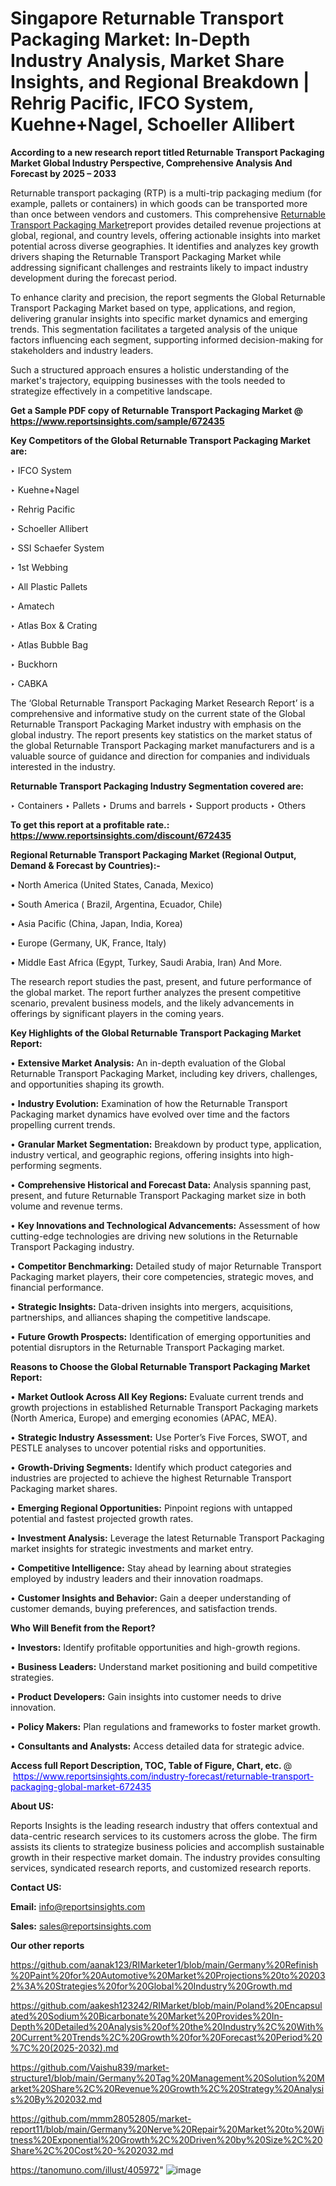 # Singapore Returnable Transport Packaging Market: In-Depth Industry Analysis, Market Share Insights, and Regional Breakdown | Rehrig Pacific, IFCO System, Kuehne+Nagel, Schoeller Allibert

<strong>According to a new research report titled Returnable Transport Packaging Market Global Industry Perspective, Comprehensive Analysis And Forecast by 2025 – 2033</strong>

Returnable transport packaging (RTP) is a multi-trip packaging medium (for example, pallets or containers) in which goods can be transported more than once between vendors and customers. This comprehensive <a href=https://www.reportsinsights.com/sample/672435>Returnable Transport Packaging Market</a>report provides detailed revenue projections at global, regional, and country levels, offering actionable insights into market potential across diverse geographies. It identifies and analyzes key growth drivers shaping the Returnable Transport Packaging Market while addressing significant challenges and restraints likely to impact industry development during the forecast period.

To enhance clarity and precision, the report segments the Global Returnable Transport Packaging Market based on type, applications, and region, delivering granular insights into specific market dynamics and emerging trends. This segmentation facilitates a targeted analysis of the unique factors influencing each segment, supporting informed decision-making for stakeholders and industry leaders.

Such a structured approach ensures a holistic understanding of the market's trajectory, equipping businesses with the tools needed to strategize effectively in a competitive landscape.

<strong>Get a Sample PDF copy of Returnable Transport Packaging Market </strong><strong>@<a href=https://www.reportsinsights.com/sample/672435 style=color:#0000ff;> https://www.reportsinsights.com/sample/672435</a></strong></font>

<strong>Key Competitors of the Global Returnable Transport Packaging Market are:</strong>

‣ IFCO System

‣ Kuehne+Nagel

‣ Rehrig Pacific

‣ Schoeller Allibert

‣ SSI Schaefer System

‣ 1st Webbing

‣ All Plastic Pallets

‣ Amatech

‣ Atlas Box & Crating

‣ Atlas Bubble Bag

‣ Buckhorn

‣ CABKA

The ‘Global Returnable Transport Packaging Market Research Report’ is a comprehensive and informative study on the current state of the Global Returnable Transport Packaging Market industry with emphasis on the global industry. The report presents key statistics on the market status of the global Returnable Transport Packaging market manufacturers and is a valuable source of guidance and direction for companies and individuals interested in the industry.

<strong>Returnable Transport Packaging Industry Segmentation covered are:</strong>

‣ Containers
‣ Pallets
‣ Drums and barrels
‣ Support products
‣ Others

<strong>To get this report at a profitable rate.: <a href=https://www.reportsinsights.com/discount/672435 style=color:#0000ff;>https://www.reportsinsights.com/discount/672435</a></strong></font>

<strong>Regional Returnable Transport Packaging Market (Regional Output, Demand &amp; Forecast by Countries):-</strong>

• North America (United States, Canada, Mexico)

• South America ( Brazil, Argentina, Ecuador, Chile)

• Asia Pacific (China, Japan, India, Korea)

• Europe (Germany, UK, France, Italy)

• Middle East Africa (Egypt, Turkey, Saudi Arabia, Iran) And More.

The research report studies the past, present, and future performance of the global market. The report further analyzes the present competitive scenario, prevalent business models, and the likely advancements in offerings by significant players in the coming years.

<strong>Key Highlights of the Global Returnable Transport Packaging Market Report:</strong>

• <strong>Extensive Market Analysis:</strong> An in-depth evaluation of the Global Returnable Transport Packaging Market, including key drivers, challenges, and opportunities shaping its growth.

• <strong>Industry Evolution:</strong> Examination of how the Returnable Transport Packaging market dynamics have evolved over time and the factors propelling current trends.

• <strong>Granular Market Segmentation:</strong> Breakdown by product type, application, industry vertical, and geographic regions, offering insights into high-performing segments.

• <strong>Comprehensive Historical and Forecast Data:</strong> Analysis spanning past, present, and future Returnable Transport Packaging market size in both volume and revenue terms.

• <strong>Key Innovations and Technological Advancements:</strong> Assessment of how cutting-edge technologies are driving new solutions in the Returnable Transport Packaging industry.

• <strong>Competitor Benchmarking:</strong> Detailed study of major Returnable Transport Packaging market players, their core competencies, strategic moves, and financial performance.

• <strong>Strategic Insights:</strong> Data-driven insights into mergers, acquisitions, partnerships, and alliances shaping the competitive landscape.

• <strong>Future Growth Prospects:</strong> Identification of emerging opportunities and potential disruptors in the Returnable Transport Packaging market.

<strong>Reasons to Choose the Global Returnable Transport Packaging Market Report:</strong>

• <strong>Market Outlook Across All Key Regions:</strong> Evaluate current trends and growth projections in established Returnable Transport Packaging markets (North America, Europe) and emerging economies (APAC, MEA).

• <strong>Strategic Industry Assessment:</strong> Use Porter’s Five Forces, SWOT, and PESTLE analyses to uncover potential risks and opportunities.

• <strong>Growth-Driving Segments:</strong> Identify which product categories and industries are projected to achieve the highest Returnable Transport Packaging market shares.

• <strong>Emerging Regional Opportunities:</strong> Pinpoint regions with untapped potential and fastest projected growth rates.

• <strong>Investment Analysis:</strong> Leverage the latest Returnable Transport Packaging market insights for strategic investments and market entry.

• <strong>Competitive Intelligence:</strong> Stay ahead by learning about strategies employed by industry leaders and their innovation roadmaps.

• <strong>Customer Insights and Behavior:</strong> Gain a deeper understanding of customer demands, buying preferences, and satisfaction trends.

<strong>Who Will Benefit from the Report?</strong>

• <strong>Investors:</strong> Identify profitable opportunities and high-growth regions.

• <strong>Business Leaders:</strong> Understand market positioning and build competitive strategies.

• <strong>Product Developers:</strong> Gain insights into customer needs to drive innovation.

• <strong>Policy Makers:</strong> Plan regulations and frameworks to foster market growth.

• <strong>Consultants and Analysts:</strong> Access detailed data for strategic advice.
</ul>
<strong>Access full Report Description, TOC, Table of Figure, Chart, etc. </strong>@  <a href=https://www.reportsinsights.com/industry-forecast/returnable-transport-packaging-global-market-672435 style=color:#0000ff;>https://www.reportsinsights.com/industry-forecast/returnable-transport-packaging-global-market-672435</a></font>

<strong><strong>About US</strong>:</strong>

Reports Insights is the leading research industry that offers contextual and data-centric research services to its customers across the globe. The firm assists its clients to strategize business policies and accomplish sustainable growth in their respective market domain. The industry provides consulting services, syndicated research reports, and customized research reports.

<strong>Contact US:</strong>

<p class=""""><b>Email:</b> <a href=mailto:info@reportsinsights.com>info@reportsinsights.com</a></p>
<p class=""""><b>Sales:</b> <a href=mailto:sales@reportsinsights.com>sales@reportsinsights.com</a></p>

<strong>Our other reports</strong>

<a href=https://github.com/aanak123/RIMarketer1/blob/main/Germany%20Refinish%20Paint%20for%20Automotive%20Market%20Projections%20to%202032%3A%20Strategies%20for%20Global%20Industry%20Growth.md>https://github.com/aanak123/RIMarketer1/blob/main/Germany%20Refinish%20Paint%20for%20Automotive%20Market%20Projections%20to%202032%3A%20Strategies%20for%20Global%20Industry%20Growth.md</a>

<a href=https://github.com/aakesh123242/RIMarket/blob/main/Poland%20Encapsulated%20Sodium%20Bicarbonate%20Market%20Provides%20In-Depth%20Detailed%20Analysis%20of%20the%20Industry%2C%20With%20Current%20Trends%2C%20Growth%20for%20Forecast%20Period%20%7C%20(2025-2032).md>https://github.com/aakesh123242/RIMarket/blob/main/Poland%20Encapsulated%20Sodium%20Bicarbonate%20Market%20Provides%20In-Depth%20Detailed%20Analysis%20of%20the%20Industry%2C%20With%20Current%20Trends%2C%20Growth%20for%20Forecast%20Period%20%7C%20(2025-2032).md</a>

<a href=https://github.com/Vaishu839/market-structure1/blob/main/Germany%20Tag%20Management%20Solution%20Market%20Share%2C%20Revenue%20Growth%2C%20Strategy%20Analysis%20By%202032.md>https://github.com/Vaishu839/market-structure1/blob/main/Germany%20Tag%20Management%20Solution%20Market%20Share%2C%20Revenue%20Growth%2C%20Strategy%20Analysis%20By%202032.md</a>

<a href=https://github.com/mmm28052805/market-report11/blob/main/Germany%20Nerve%20Repair%20Market%20to%20Witness%20Exponential%20Growth%2C%20Driven%20by%20Size%2C%20Share%2C%20Cost%20-%202032.md>https://github.com/mmm28052805/market-report11/blob/main/Germany%20Nerve%20Repair%20Market%20to%20Witness%20Exponential%20Growth%2C%20Driven%20by%20Size%2C%20Share%2C%20Cost%20-%202032.md</a>

<a href=https://tanomuno.com/illust/405972>https://tanomuno.com/illust/405972</a>"
![image](https://github.com/user-attachments/assets/1f788d79-75a3-4456-b96d-afb52a88d9e5)
